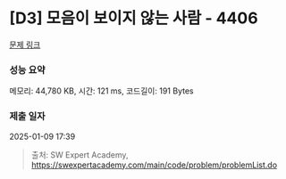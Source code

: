 # [D3] 모음이 보이지 않는 사람 - 4406 

[문제 링크](https://swexpertacademy.com/main/code/problem/problemDetail.do?contestProbId=AWNcD_66pUEDFAV8) 

### 성능 요약

메모리: 44,780 KB, 시간: 121 ms, 코드길이: 191 Bytes

### 제출 일자

2025-01-09 17:39



> 출처: SW Expert Academy, https://swexpertacademy.com/main/code/problem/problemList.do